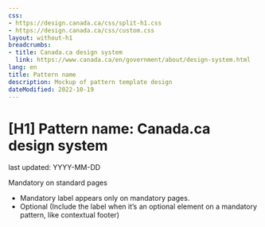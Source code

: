 ```yaml
---
css:
- https://design.canada.ca/css/split-h1.css
- https://design.canada.ca/css/custom.css
layout: without-h1
breadcrumbs:
- title: Canada.ca design system
  link: https://www.canada.ca/en/government/about/design-system.html
lang: en
title: Pattern name
description: Mockup of pattern template design 
dateModified: 2022-10-19
---
```


<h1 property="name" id="wb-cont" dir="ltr"><span class="stacked"><span>[H1] Pattern name</span>: <span>Canada.ca design system</span></span></h1>
<p class="small">last updated: YYYY-MM-DD</p>  
<p><span class="label label-danger">Mandatory on standard pages</span></p>
<ul>
  <li>Mandatory label appears only on mandatory pages.</li>
  <li>Optional (Include the label when it’s an optional element on a mandatory pattern, like contextual footer)</li>
</ul>
